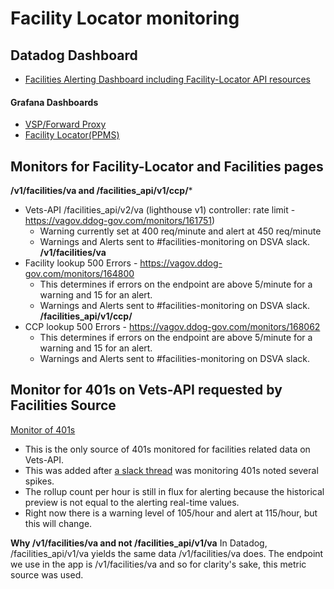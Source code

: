 # Facility Locator monitoring

## Datadog Dashboard
 - [Facilities Alerting Dashboard including Facility-Locator API resources](https://vagov.ddog-gov.com/dashboard/3vy-h6h-4ek/sitewide-facilities)

#### Grafana Dashboards
 - [VSP/Forward Proxy](http://grafana.vfs.va.gov/d/000000032/forward-proxy?orgId=1)
 - [Facility Locator(PPMS)](http://grafana.vfs.va.gov/d/000000048/facility-locator-ppms?orgId=1)

## Monitors for Facility-Locator and Facilities pages

**/v1/facilities/va and /facilities_api/v1/ccp/*** 
- Vets-API /facilities_api/v2/va (lighthouse v1) controller: rate limit - https://vagov.ddog-gov.com/monitors/161751)
  - Warning currently set at 400 req/minute and alert at 450 req/minute
  - Warnings and Alerts sent to #facilities-monitoring on DSVA slack.
**/v1/facilities/va**
- Facility lookup 500 Errors - https://vagov.ddog-gov.com/monitors/164800
  - This determines if errors on the endpoint are above 5/minute for a warning and 15 for an alert.
  - Warnings and Alerts sent to #facilities-monitoring on DSVA slack.
**/facilities_api/v1/ccp/**
- CCP lookup 500 Errors - https://vagov.ddog-gov.com/monitors/168062
  - This determines if errors on the endpoint are above 5/minute for a warning and 15 for an alert.
  - Warnings and Alerts sent to #facilities-monitoring on DSVA slack.

## Monitor for 401s on Vets-API requested by Facilities Source
[Monitor of 401s](https://vagov.ddog-gov.com/monitors/174791)
- This is the only source of 401s monitored for facilities related data on Vets-API.
- This was added after [a slack thread](https://dsva.slack.com/archives/CJ162GDDJ/p1699018711640869) was monitoring 401s noted several spikes.
- The rollup count per hour is still in flux for alerting because the historical preview is not equal to the alerting real-time values.
- Right now there is a warning level of 105/hour and alert at 115/hour, but this will change.

**Why /v1/facilities/va and not /facilities_api/v1/va**
In Datadog, /facilities_api/v1/va yields the same data /v1/facilities/va does. The endpoint we use in the app is /v1/facilities/va and so for clarity's sake, this metric source was used.
